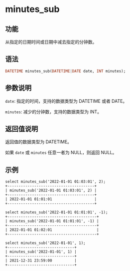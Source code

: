 # minutes_sub

## 功能

从指定的日期时间或日期中减去指定的分钟数。

## 语法

```Haskell
DATETIME minutes_sub(DATETIME|DATE date, INT minutes);
```

## 参数说明

`date`: 指定的时间，支持的数据类型为 DATETIME 或者 DATE。

`minutes`: 减少的分钟数，支持的数据类型为 INT。

## 返回值说明

返回值的数据类型为 DATETIME。

如果 `date` 或 `minutes` 任意一者为 NULL，则返回 NULL。

## 示例

```Plain Text
select minutes_sub('2022-01-01 01:03:01', 2);
+---------------------------------------+
| minutes_sub('2022-01-01 01:03:01', 2) |
+---------------------------------------+
| 2022-01-01 01:01:01                   |
+---------------------------------------+

select minutes_sub('2022-01-01 01:01:01', -1);
+----------------------------------------+
| minutes_sub('2022-01-01 01:01:01', -1) |
+----------------------------------------+
| 2022-01-01 01:02:01                    |
+----------------------------------------+

select minutes_sub('2022-01-01', 1);
+------------------------------+
| minutes_sub('2022-01-01', 1) |
+------------------------------+
| 2021-12-31 23:59:00          |
+------------------------------+
```
